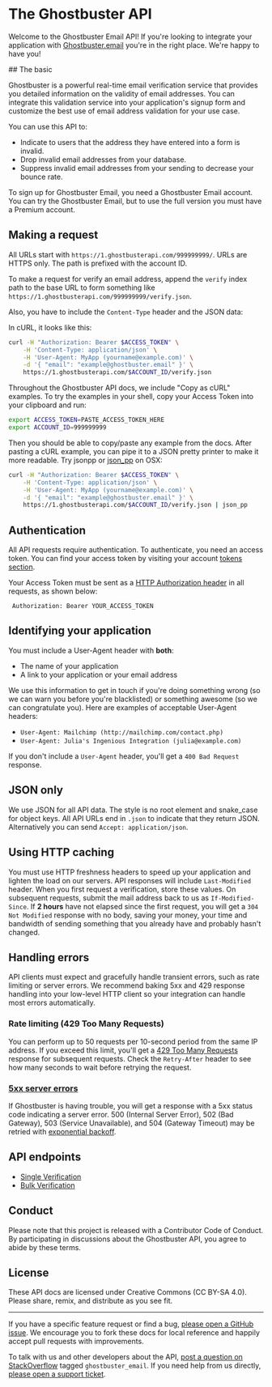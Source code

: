 # The Ghostbuster API

Welcome to the Ghostbuster Email API! If you're looking to integrate your application with [Ghostbuster.email](https://ghostbuster.email) you're in the right place. We're happy to have you!

## The basic

Ghostbuster is a powerful real-time email verification service that provides you detailed information on the validity of email addresses. You can integrate this validation service into your application's signup form and customize the best use of email address validation for your use case.

You can use this API to:

* Indicate to users that the address they have entered into a form is invalid.
* Drop invalid email addresses from your database.
* Suppress invalid email addresses from your sending to decrease your bounce rate.

To sign up for Ghostbuster Email, you need a Ghostbuster Email account. You can try the Ghostbuster Email, but to use the full version you must have a Premium account. 


## Making a request

All URLs start with `https://1.ghostbusterapi.com/999999999/`. URLs are HTTPS only. The path is prefixed with the account ID.

To make a request for verify an email address, append the `verify` index path to the base URL to form something like `https://1.ghostbusterapi.com/999999999/verify.json`. 

Also, you have to include the `Content-Type` header and the JSON data:

In cURL, it looks like this:

```bash
curl -H "Authorization: Bearer $ACCESS_TOKEN" \
    -H 'Content-Type: application/json' \
    -H 'User-Agent: MyApp (yourname@example.com)' \
    -d '{ "email": "example@ghostbuster.email" }' \
    https://1.ghostbusterapi.com/$ACCOUNT_ID/verify.json
```

Throughout the Ghostbuster API docs, we include "Copy as cURL" examples. To try the examples in your shell, copy your Access Token into your clipboard and run:

```bash
export ACCESS_TOKEN=PASTE_ACCESS_TOKEN_HERE
export ACCOUNT_ID=999999999
```

Then you should be able to copy/paste any example from the docs. After pasting a cURL example, you can pipe it to a JSON pretty printer to make it more readable. Try jsonpp or [json_pp](https://jmhodges.github.io/jsonpp/) on OSX:

```bash
curl -H "Authorization: Bearer $ACCESS_TOKEN" \
    -H 'Content-Type: application/json' \
    -H 'User-Agent: MyApp (yourname@example.com)' \
    -d '{ "email": "example@ghostbuster.email" }' \
    https://1.ghostbusterapi.com/$ACCOUNT_ID/verify.json | json_pp
```

## Authentication

All API requests require authentication. To authenticate, you need an access token. You can find your access token by visiting your account [tokens section](https://app.ghostbuster.email/tokens).

Your Access Token must be sent as a [HTTP Authorization header](https://developer.mozilla.org/en-US/docs/Web/HTTP/Headers/Authorization) in all requests, as shown below:

     Authorization: Bearer YOUR_ACCESS_TOKEN


## Identifying your application

You must include a User-Agent header with **both**:

* The name of your application
* A link to your application or your email address

We use this information to get in touch if you're doing something wrong (so we can warn you before you're blacklisted) or something awesome (so we can congratulate you). Here are examples of acceptable User-Agent headers:

* `User-Agent: Mailchimp (http://mailchimp.com/contact.php)`
* `User-Agent: Julia's Ingenious Integration (julia@example.com)`

If you don't include a `User-Agent` header, you'll get a `400 Bad Request` response.


## JSON only

We use JSON for all API data. The style is no root element and snake_case for object keys. All API URLs end in `.json` to indicate that they return JSON. Alternatively you can send `Accept: application/json`.


## Using HTTP caching

You must use HTTP freshness headers to speed up your application and lighten the load on our servers. API responses will include `Last-Modified` header. When you first request a verification, store these values. On subsequent requests, submit the mail address back to us as `If-Modified-Since`. If **2 hours** have not elapsed since the first request, you will get a `304 Not Modified` response with no body, saving your money, your time and bandwidth of sending something that you already have and probably hasn't changed.


## Handling errors

API clients must expect and gracefully handle transient errors, such as rate limiting or server errors. We recommend baking 5xx and 429 response handling into your low-level HTTP client so your integration can handle most errors automatically.

### Rate limiting (429 Too Many Requests)

You can perform up to 50 requests per 10-second period from the same IP address. If you exceed this limit, you'll get a [429 Too Many Requests](http://tools.ietf.org/html/draft-nottingham-http-new-status-02#section-4) response for subsequent requests. Check the `Retry-After` header to see how many seconds to wait before retrying the request.

### [5xx server errors](https://en.wikipedia.org/wiki/List_of_HTTP_status_codes#5xx_Server_errors)

If Ghostbuster is having trouble, you will get a response with a 5xx status code indicating a server error. 500 (Internal Server Error), 502 (Bad Gateway), 503 (Service Unavailable), and 504 (Gateway Timeout) may be retried with [exponential backoff](https://en.wikipedia.org/wiki/Exponential_backoff).

## API endpoints

* [Single Verification](https://github.com/ghostbuster-email/docs/blob/main/single-verification.md)
* [Bulk Verification](https://github.com/ghostbuster-email/docs/blob/main/bulk-verification.md)


## Conduct

Please note that this project is released with a Contributor Code of Conduct. By participating in discussions about the Ghostbuster API, you agree to abide by these terms.


## License

These API docs are licensed under Creative Commons (CC BY-SA 4.0). Please share, remix, and distribute as you see fit.

---

If you have a specific feature request or find a bug, [please open a GitHub issue](https://github.com/ghostbuster/api/issues/new). We encourage you to fork these docs for local reference and happily accept pull requests with improvements.

To talk with us and other developers about the API, [post a question on StackOverflow](http://stackoverflow.com/questions/ask) tagged `ghostbuster_email`. If you need help from us directly, [please open a support ticket](https://ghostbuster.email/support).
